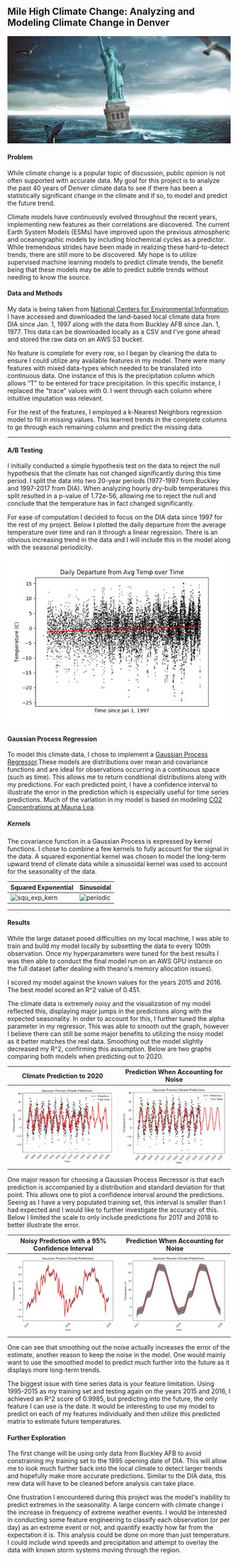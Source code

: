 ## Mile High Climate Change: Analyzing and Modeling Climate Change in Denver

![Climate Pic](images/Climate-change-1-1-938x450.jpg)

#### Problem

While climate change is a popular topic of discussion, public opinion is not often supported with accurate data. My goal for this project is to analyze the past 40 years of Denver climate data to see if there has been a statistically significant change in the climate and if so, to model and predict the future trend.

Climate models have continuously evolved throughout the recent years, implementing new features as their correlations are discovered. The current Earth System Models (ESMs) have improved upon the previous atmospheric and oceanographic models by including biochemical cycles as a predictor. While tremendous strides have been made in realizing these hard-to-detect trends, there are still more to be discovered. My hope is to utilize supervised machine learning models to predict climate trends, the benefit being that these models may be able to predict subtle trends without needing to know the source.

#### Data and Methods

My data is being taken from [National Centers for Environmental Information](https://www.ncdc.noaa.gov/). I have accessed and downloaded the land-based local climate data from DIA since Jan. 1, 1997 along with the data from Buckley AFB since Jan. 1, 1977. This data can be downloaded locally as a CSV and I've gone ahead and stored the raw data on an AWS S3 bucket.

No feature is complete for every row, so I began by cleaning the data to ensure I could utilize any available features in my model. There were many features with mixed data-types which needed to be translated into continuous data. One instance of this is the precipitation column which allows “T” to be entered for trace precipitation. In this specific instance, I replaced the "trace" values with 0. I went through each column where intuitive imputation was relevant.

For the rest of the features, I employed a k-Nearest Neighbors regression model to fill in missing values. This learned trends in the complete columns to go through each remaining column and predict the missing data.

<hr>

#### A/B Testing

I initially conducted a simple hypothesis test on the data to reject the null hypothesis that the climate has not changed significantly during this time period. I split the data into two 20-year periods (1977-1997 from Buckley and 1997-2017 from DIA). When analyzing hourly dry-bulb temperatures this split resulted in a p-value of 1.72e-56, allowing me to reject the null and conclude that the temperature has in fact changed significantly.

For ease of computation I decided to focus on the DIA data since 1997 for the rest of my project. Below I plotted the daily departure from the average temperature over time and ran it through a linear regression. There is an obvious increasing trend in the data and I will include this in the model along with the seasonal periodicity.

<div style="text-align:center"><img src ="images/temp_departure_lr.png" /></div>

#### Gaussian Process Regression

To model this climate data, I chose to implement a [Gaussian Process Regressor](http://scikit-learn.org/stable/modules/generated/sklearn.gaussian_process.GaussianProcessRegressor.html#sklearn.gaussian_process.GaussianProcessRegressor).These models are distributions over mean and covariance functions and are ideal for observations occurring in a continuous space (such as time). This allows me to return conditional distributions along with my predictions. For each predicted point, I have a confidence interval to illustrate the error in the prediction which is especially useful for time series predictions. Much of the variation in my model is based on modeling [CO2 Concentrations at Mauna Loa](http://scikit-learn.org/stable/auto_examples/gaussian_process/plot_gpr_co2.html).

##### Kernels
The covariance function in a Gaussian Process is expressed by kernel functions. I chose to combine a few kernels to fully account for the signal in the data. A squared exponential kernel was chosen to model the long-term upward trend of climate data while a sinusoidal kernel was used to account for the seasonality of the data.

| Squared Exponential | Sinusoidal |
| --- | --- |
| ![squ_exp_kern](https://wikimedia.org/api/rest_v1/media/math/render/svg/640bae18dfec0d70c6851c6a3a7457704de8986c) | ![periodic](https://wikimedia.org/api/rest_v1/media/math/render/svg/373634cff07052d3b080d66a35bc1806437250a1) |

<hr>

#### Results

While the large dataset posed difficulties on my local machine, I was able to train and build my model locally by subsetting the data to every 100th observation. Once my hyperparameters were tuned for the best results I was then able to conduct the final model run on an AWS GPU instance on the full dataset (after dealing with theano's memory allocation issues).

I scored my model against the known values for the years 2015 and 2016. The best model scored an R^2 value of 0.451.

The climate data is extremely noisy and the visualization of my model reflected this, displaying major jumps in the predictions along with the expected seasonality. In order to account for this, I further tuned the alpha parameter in my regressor. This was able to smooth out the graph, however I believe there can still be some major benefits to utilizing the noisy model as it better matches the real data. Smoothing out the model slightly decreased my R^2, confirming this assumption. Below are two graphs comparing both models when predicting out to 2020.

| Climate Prediction to 2020  | Prediction When Accounting for Noise |
| ------------- | ------------- |
| ![prediction](images/prediction_2007.png)  | ![noise_prediction](images/prediction_noise.png)  |

One major reason for choosing a Gaussian Process Recressor is that each prediction is accompanied by a distribution and standard deviation for that point. This allows one to plot a confidence interval around the predictions. Seeing as I have a very populated training set, this interval is smaller than I had expected and I would like to further investigate the accuracy of this. Below I limited the scale to only include predictions for 2017 and 2018 to better illustrate the error.

| Noisy Prediction with a 95% Confidence Interval | Prediction When Accounting for Noise |
| ------------- | ------------- |
| ![pred_std](images/pred_std.png)  | ![noise_prediction](images/noise_pred_std.png)  |

One can see that smoothing out the noise actually increases the error of the estimate, another reason to keep the noise in the model. One would mainly want to use the smoothed model to predict much further into the future as it displays more long-term trends.

The biggest issue with time series data is your feature limitation. Using 1995-2015 as my training set and testing again on the years 2015 and 2016, I achieved an R^2 score of 0.9985, but predicting into the future, the only feature I can use is the date. It would be interesting to use my model to predict on each of my features individually and then utilize this predicted matrix to estimate future temperatures.

#### Further Exploration

The first change will be using only data from Buckley AFB to avoid constraining my training set to the 1995 opening date of DIA. This will allow me to look much further back into the local climate to detect larger trends and hopefully make more accurate predictions. Similar to the DIA data, this new data will have to be cleaned before analysis can take place.

One frustration I encountered during this project was the model's inability to predict extremes in the seasonality. A large concern with climate change i the increase in frequency of extreme weather events. I would be interested in conducting some feature engineering to classify each observation (or per day) as an extreme event or not, and quantify exactly how far from the expectation it is. This analysis could be done on more than just temperature. I could include wind speeds and precipitation and attempt to overlay the data with known storm systems moving through the region.
